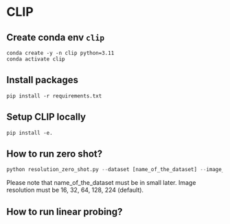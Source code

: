 # CLIP

## Create conda env ```clip```
```
conda create -y -n clip python=3.11
conda activate clip 
```

## Install packages
```
pip install -r requirements.txt
```

## Setup CLIP locally
```
pip install -e.
```

## How to run zero shot?
```python
python resolution_zero_shot.py --dataset [name_of_the_dataset] --image_resolution [32]
```
Please note that name_of_the_dataset must be in small later. Image resolution must be 16, 32, 64, 128, 224 (default).

## How to run linear probing?
